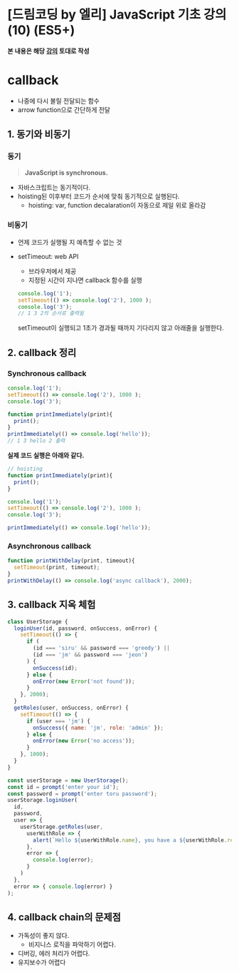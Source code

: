 # [드림코딩 by 엘리] JavaScript 기초 강의(10) (ES5+)

**본 내용은 해당 [강의](https://www.youtube.com/watch?v=wcsVjmHrUQg&list=PLv2d7VI9OotTVOL4QmPfvJWPJvkmv6h-2&index=1) 토대로 작성**



# callback

* 나중에 다시 불릴 전달되는 함수
* arrow function으로 간단하게 전달

## 1. 동기와 비동기

### 동기

> **JavaScript is synchronous.**

* 자바스크립트는 동기적이다.
* hoisting된 이후부터 코드가 순서에 맞춰 동기적으로 실행된다.
  * hoisting: var, function decalaration이 자동으로 제일 위로 올라감



### 비동기

* 언제 코드가 실행될 지 예측할 수 없는 것

* setTimeout: web API

  * 브라우저에서 제공
  * 지정된 시간이 지나면 callback 함수를 실행

  ```JavaScript
  console.log('1');
  setTimeout(() => console.log('2'), 1000 );
  console.log('3');
  // 1 3 2의 순서로 출력됨
  ```

  setTimeout이 실행되고 1초가 경과될 때까지 기다리지 않고 아래줄을 실행한다.



## 2. callback 정리

### Synchronous callback

```JavaScript
console.log('1');
setTimeout(() => console.log('2'), 1000 );
console.log('3');

function printImmediately(print){
  print();
}
printImmediately(() => console.log('hello'));
// 1 3 hello 2 출력
```

**실제 코드 실행은 아래와 같다.**

```JavaScript
// hoisting
function printImmediately(print){
  print();
}

console.log('1');
setTimeout(() => console.log('2'), 1000 );
console.log('3');

printImmediately(() => console.log('hello'));
```



### Asynchronous callback

```JavaScript
function printWithDelay(print, timeout){
  setTimeout(print, timeout);
}
printWithDelay(() => console.log('async callback'), 2000);
```



## 3. callback 지옥 체험

```JavaScript
class UserStorage {
  loginUser(id, password, onSuccess, onError) {
    setTimeout(() => {
      if (
        (id === 'siru' && password === 'greedy') ||
        (id === 'jm' && password === 'jeon')
      ) {
        onSuccess(id);
      } else {
        onError(new Error('not found'));
      }
    }, 2000);
  }
  getRoles(user, onSuccess, onError) {
    setTimeout(() => {
      if (user === 'jm') {
        onSuccess({ name: 'jm', role: 'admin' });
      } else {
        onError(new Error('no access'));
      }
    }, 1000);
  }
}

const userStorage = new UserStorage();
const id = prompt('enter your id');
const password = prompt('enter toru password');
userStorage.loginUser(
  id,
  password,
  user => {
    userStorage.getRoles(user,
      userWithRole => {
        alert(`Hello ${userWithRole.name}, you have a ${userWithRole.role}`);
      },
      error => {
        console.log(error);
      }
    )
  },
  error => { console.log(error) }
);
```



## 4. callback chain의 문제점

* 가독성이 좋지 않다.
  * 비지니스 로직을 파악하기 어렵다.
* 디버깅, 에러 처리가 어렵다.
* 유지보수가 어렵다
